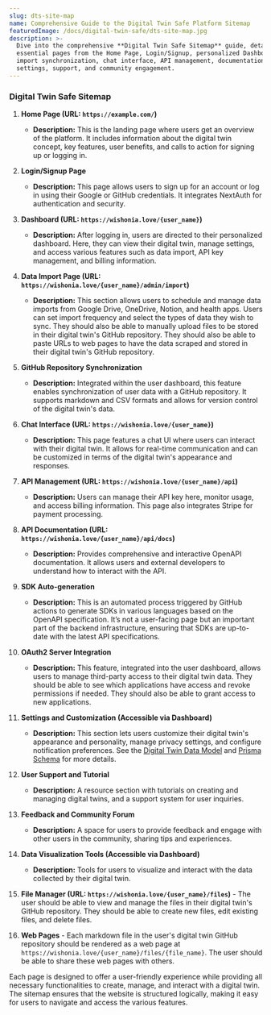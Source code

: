 ```yaml
---
slug: dts-site-map
name: Comprehensive Guide to the Digital Twin Safe Platform Sitemap
featuredImage: /docs/digital-twin-safe/dts-site-map.jpg
description: >-
  Dive into the comprehensive **Digital Twin Safe Sitemap** guide, detailing
  essential pages from the Home Page, Login/Signup, personalized Dashboard, data
  import synchronization, chat interface, API management, documentation, user
  settings, support, and community engagement.
---
```

### Digital Twin Safe Sitemap

1. **Home Page (URL: `https://example.com/`)**
   - **Description:** This is the landing page where users get an overview of the platform. It includes information about the digital twin concept, key features, user benefits, and calls to action for signing up or logging in.

2. **Login/Signup Page**
   - **Description:** This page allows users to sign up for an account or log in using their Google or GitHub credentials. It integrates NextAuth for authentication and security.

3. **Dashboard (URL: `https://wishonia.love/{user_name}`)**
   - **Description:** After logging in, users are directed to their personalized dashboard. Here, they can view their digital twin, manage settings, and access various features such as data import, API key management, and billing information.

4. **Data Import Page (URL: `https://wishonia.love/{user_name}/admin/import`)**
   - **Description:** This section allows users to schedule and manage data imports from Google Drive, OneDrive, Notion, and health apps. Users can set import frequency and select the types of data they wish to sync.  They should also be able to manually upload files to be stored in their digital twin's GitHub repository.  They should also be able to paste URLs to web pages to have the data scraped and stored in their digital twin's GitHub repository.

5. **GitHub Repository Synchronization**
   - **Description:** Integrated within the user dashboard, this feature enables synchronization of user data with a GitHub repository. It supports markdown and CSV formats and allows for version control of the digital twin's data.

6. **Chat Interface (URL: `https://wishonia.love/{user_name}`)**
   - **Description:** This page features a chat UI where users can interact with their digital twin. It allows for real-time communication and can be customized in terms of the digital twin's appearance and responses.

7. **API Management (URL: `https://wishonia.love/{user_name}/api`)**
   - **Description:** Users can manage their API key here, monitor usage, and access billing information. This page also integrates Stripe for payment processing.

8. **API Documentation (URL: `https://wishonia.love/{user_name}/api/docs`)**
   - **Description:** Provides comprehensive and interactive OpenAPI documentation. It allows users and external developers to understand how to interact with the API.

9. **SDK Auto-generation**
   - **Description:** This is an automated process triggered by GitHub actions to generate SDKs in various languages based on the OpenAPI specification. It’s not a user-facing page but an important part of the backend infrastructure, ensuring that SDKs are up-to-date with the latest API specifications.

10. **OAuth2 Server Integration**
    - **Description:** This feature, integrated into the user dashboard, allows users to manage third-party access to their digital twin data.  They should be able to see which applications have access and revoke permissions if needed.  They should also be able to grant access to new applications.

11. **Settings and Customization (Accessible via Dashboard)**
    - **Description:** This section lets users customize their digital twin's appearance and personality, manage privacy settings, and configure notification preferences.  See the [Digital Twin Data Model](digital-twin-data-model.md) and [Prisma Schema](../../../prisma/schema.prisma) for more details.

12. **User Support and Tutorial**
    - **Description:** A resource section with tutorials on creating and managing digital twins, and a support system for user inquiries.

13. **Feedback and Community Forum**
    - **Description:** A space for users to provide feedback and engage with other users in the community, sharing tips and experiences.

14. **Data Visualization Tools (Accessible via Dashboard)**
    - **Description:** Tools for users to visualize and interact with the data collected by their digital twin.

15. **File Manager (URL: `https://wishonia.love/{user_name}/files`)** - The user should be able to view and manage the files in their digital twin's GitHub repository.  They should be able to create new files, edit existing files, and delete files.

16. **Web Pages** - Each markdown file in the user's digital twin GitHub repository should be rendered as a web page at `https://wishonia.love/{user_name}/files/{file_name}`.  The user should be able to share these web pages with others.

Each page is designed to offer a user-friendly experience while providing all necessary functionalities to create, manage, and interact with a digital twin. The sitemap ensures that the website is structured logically, making it easy for users to navigate and access the various features.
